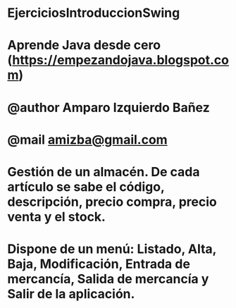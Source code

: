# EjerciciosIntroduccionSwing
#
# Aprende Java desde cero (https://empezandojava.blogspot.com)
#
# @author Amparo Izquierdo Bañez
# @mail amizba@gmail.com
#
# Gestión de un almacén. De cada artículo se sabe el código, descripción, precio compra, precio venta y el stock. 
# Dispone de un menú: Listado, Alta, Baja, Modificación, Entrada de mercancía, Salida de mercancía y Salir de la aplicación.
